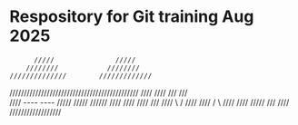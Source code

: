 # Respository for Git training Aug 2025

          /////               /////
        ////////            ////////
    //////////////        /////////////
 /////////////////////////////////////////////
 ////                                       //// 
 ///                                         ///  
 ////       ----               ----          /////
 /////                                       //////
 ////                                        ////
  ////                                     ///
   ////              \ /                  ////
    ////             / \                  ////
        ////                          /////
            ///                    ////
                //////////////////
